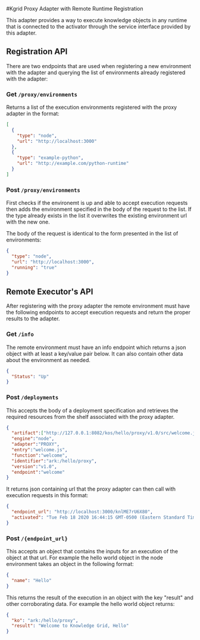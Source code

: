 #Kgrid Proxy Adapter with Remote Runtime Registration

This adapter provides a way to execute knowledge objects in any runtime that is connected to the activator through the 
service interface provided by this adapter.

## Registration API
There are two endpoints that are used when registering a new environment with the adapter and querying the list of environments
already registered with the adapter:

### Get `/proxy/environments`
Returns a list of the execution environments registered with the proxy adapter in the format:
```json
[
  {
    "type": "node",
    "url": "http://localhost:3000"
  },
  {
    "type": "example-python",
    "url": "http://example.com/python-runtime"
  }
]
```

### Post `/proxy/environments`
First checks if the environemt is up and able to accept execution requests then adds the environment specified in the
body of the request to the list. If the type already exists in the list it overwrites the existing environment url with
the new one.

The body of the request is identical to the form presented in the list of environments:
```json
{
  "type": "node",
  "url": "http://localhost:3000",
  "running": "true"
}
```

## Remote Executor's API

After registering with the proxy adapter the remote environment must have the following endpoints to accept execution requests and return the proper results to the adapter.

### Get `/info`

The remote environment must have an info endpoint which returns a json object with at least a key/value pair below.
It can also contain other data about the environment as needed.
```json
{
  "Status": "Up"
}
```


### Post `/deployments`
This accepts the body of a deployment specification and retrieves the required resources from the shelf associated with the proxy adapter.
```json
{
  "artifact":["http://127.0.0.1:8082/kos/hello/proxy/v1.0/src/welcome.js"],
  "engine":"node",
  "adapter":"PROXY",
  "entry":"welcome.js",
  "function":"welcome",
  "identifier":"ark:/hello/proxy",
  "version":"v1.0",
  "endpoint":"welcome"
}
```

It returns json containing url that the proxy adapter can then call with execution requests in this format:
```json
{
  "endpoint_url": "http://localhost:3000/knlME7rU6X80",
  "activated": "Tue Feb 18 2020 16:44:15 GMT-0500 (Eastern Standard Time)"
}
```

### Post `/{endpoint_url}`
This accepts an object that contains the inputs for an execution of the object at that url. For example the hello world
object in the node environment takes an object in the following format:
```json
{
  "name": "Hello"
}
```

This returns the result of the execution in an object with the key "result" and other corroborating data.
For example the hello world object returns:
```json
{
  "ko": "ark:/hello/proxy",
  "result": "Welcome to Knowledge Grid, Hello"
}
``` 